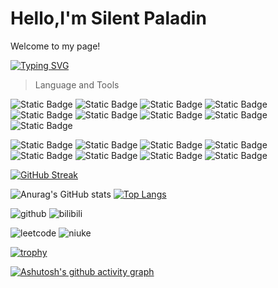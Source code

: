 # Hello,I'm Silent Paladin

Welcome to my page!

[![Typing SVG](https://readme-typing-svg.demolab.com?font=Fira+Code&weight=500&pause=1000&color=B08B31&center=true&vCenter=true&random=false&width=500&lines=%E6%B2%89%E7%9D%A1%E5%8F%A4%E5%A0%A1%E5%B2%81%E6%9C%88%E6%B7%B1%EF%BC%8C%E9%BB%98%E5%BF%B5%E4%BC%A0%E8%AF%B4%E5%AE%88%E7%9C%9F%E5%BF%83%E3%80%82;%E9%AA%91%E4%B9%98%E9%BB%91%E9%A9%AC%E5%8B%87%E5%90%91%E5%89%8D%EF%BC%8C%E5%A3%AB%E6%B0%94%E9%AB%98%E6%98%82%E6%8A%A4%E5%85%89%E6%98%8E%E3%80%82)](https://git.io/typing-svg)

> Language and Tools

![Static Badge](https://img.shields.io/badge/Python-lightblue?logo=python) ![Static Badge](https://img.shields.io/badge/C-blue?logo=c) ![Static Badge](https://img.shields.io/badge/C++-blue?logo=cplusplus) ![Static Badge](https://img.shields.io/badge/CSharp-blue?logo=csharp) ![Static Badge](https://img.shields.io/badge/rust-darkred?logo=rust) ![Static Badge](https://img.shields.io/badge/Javascript-yellow?logo=javascript) ![Static Badge](https://img.shields.io/badge/Typescript-lightblue?logo=typescript) ![Static Badge](https://img.shields.io/badge/HTML-darkred?logo=html5) ![Static Badge](https://img.shields.io/badge/CSS-blue?logo=css3)

![Static Badge](https://img.shields.io/badge/Nodejs-green?logo=nodedotjs) ![Static Badge](https://img.shields.io/badge/React-blue?logo=react) ![Static Badge](https://img.shields.io/badge/Npm-red?logo=npm) ![Static Badge](https://img.shields.io/badge/Nextjs-black?logo=nextdotjs) ![Static Badge](https://img.shields.io/badge/Anaconda-green?logo=anaconda) ![Static Badge](https://img.shields.io/badge/Qt-darkgreen?logo=qt) ![Static Badge](https://img.shields.io/badge/DotNet-purple?logo=dotnet) ![Static Badge](https://img.shields.io/badge/CMake-darkgreen?logo=cmake)

[![GitHub Streak](https://streak-stats.demolab.com/?user=SilentPaladin)](https://git.io/streak-stats)

![Anurag's GitHub stats](https://github-readme-stats.vercel.app/api?username=SilentPaladin&show_icons=true&show=reviews,discussions_started,discussions_answered,prs_merged,prs_merged_percentage) [![Top Langs](https://github-readme-stats.vercel.app/api/top-langs/?username=anuraghazra)](https://github.com/anuraghazra/github-readme-stats)

![github](https://stats.justsong.cn/api/github?username=SilentPaladin) ![bilibili](https://stats.justsong.cn/api/bilibili/?id=33097417)

![leetcode](https://stats.justsong.cn/api/leetcode?username=silentpaladin&cn=true) ![niuke](https://stats.justsong.cn/api/nowcoder?id=464042024) 

[![trophy](https://github-profile-trophy.vercel.app/?username=silentpaladin)](https://github.com/ryo-ma/github-profile-trophy)

[![Ashutosh's github activity graph](https://github-readme-activity-graph.vercel.app/graph?username=SilentPaladin&theme=github)](https://github.com/ashutosh00710/github-readme-activity-graph)

